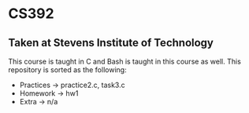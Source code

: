 # CS392
## Taken at Stevens Institute of Technology
This course is taught in C and Bash is taught in this course as well. This repository is sorted as the following:
- Practices -> practice2.c, task3.c
- Homework -> hw1
- Extra -> n/a
